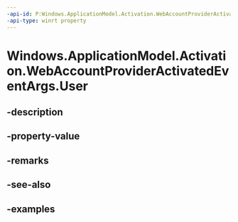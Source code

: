 ```yaml
---
-api-id: P:Windows.ApplicationModel.Activation.WebAccountProviderActivatedEventArgs.User
-api-type: winrt property
---
```


<!-- Property syntax.
public User User { get; }
-->

# Windows.ApplicationModel.Activation.WebAccountProviderActivatedEventArgs.User

## -description

## -property-value

## -remarks

## -see-also

## -examples


